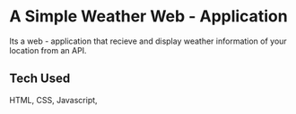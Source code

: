 
# A Simple Weather Web - Application

Its a web - application that recieve and display weather information of your location from an API.



## Tech Used 

HTML, CSS, Javascript, 
